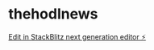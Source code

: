 # thehodlnews

[Edit in StackBlitz next generation editor ⚡️](https://stackblitz.com/~/github.com/notnxiu23/thehodlnews)